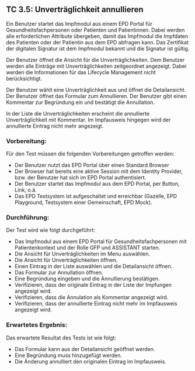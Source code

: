 ## TC 3.5: Unverträglichkeit annullieren

Ein Benutzer startet das Impfmodul aus einem EPD Portal für Gesundheitsfachpersonen oder Patienten und Patientinnen.  Dabei werden alle erforderlichen Attribute übergeben, damit das Impfmodul die Impfdaten des Patienten oder der Patientin aus dem EPD abfragen kann. Das Zertifikat der digitalen Signatur ist dem Impfmodul bekannt und die Signatur ist gültig.

Der Benutzer öffnet die Ansicht für die Unverträglichkeiten. Dem Benutzer werden alle Einträge mit Unverträglichkeiten zeitgeordnet angezeigt. Dabei werden die Informationen für das Lifecycle Management nicht berücksichtigt.

Der Benutzer wählt eine Unverträglichkeit aus und öffnet die Detailansicht. Der Benutzer öffnet das Formular zum Annullieren. Der Benutzer gibt einen Kommentar zur Begründung ein und bestätigt die Annullation.   

In der Liste die Unverträglichkeiten erscheint die annullierte Unverträglichkeit mit Kommentar. Im Impfausweis hingegen wird der annullierte Eintrag nicht mehr angezeigt.


### Vorbereitung:

Für den Test müssen die folgenden Vorbereitungen getroffen werden:
- Der Benutzer nutzt das EPD Portal über einen Standard Browser
- Der Browser hat bereits eine aktive Session mit dem Identity Provider, bzw. der Benutzer hat sich im EPD Portal authentisiert.
- Der Benutzer startet das Impfmodul aus dem EPD Portal, per Button, Link, o.ä.  
- Das EPD Testsystem ist aufgeschaltet und erreichbar (Gazelle, EPD Playground, Testsystem einer Gemeinschaft, EPD Mock).


### Durchführung:

Der Test wird wie folgt durchgeführt:
- Das Impfmodul aus einem EPD Portal für Gesundheitsfachpersonen mit Patientenkontext und der Rolle GFP und ASSISTANT starten.
- Die Ansicht für Unverträglichkeiten im Menu auswählen.
- Die Ansicht für Unverträglichkeiten öffnen.
- Einen Eintrag in der Liste auswählen und die Detailansicht öffnen.
- Das Formular zur Annullation öffnen.
- Eine Begründung eingeben und die Annullierung bestätigen.
- Verifizieren, dass der originale Eintrag in der Liste der Impfungen angezeigt wird.
- Verifizieren, dass die Annulation als Kommentar angezeigt wird.
- Verifizieren, dass der annullierte Eintrag nicht mehr im Impfausweis angezeigt wird.

### Erwartetes Ergebnis:

Das erwartete Resultat des Tests ist wie folgt:
- Das Formular kann aus der Detailansicht geöffnet werden.
- Eine Begründung muss hinzugefügt werden.
- Die Änderung annulliert den originalen Eintrag im Impfausweis.
